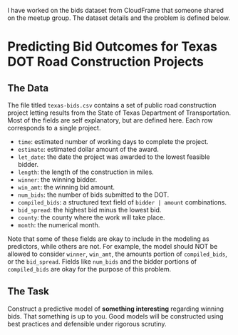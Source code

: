 I have worked on the bids dataset from CloudFrame that someone shared on the meetup group.
The dataset details and the problem is defined below.
# Predicting Bid Outcomes for Texas DOT Road Construction Projects

## The Data
The file titled `texas-bids.csv` contains a set of public road construction project letting results from the State of Texas Department of Transportation.  Most of the fields are self explanatory, but are defined here.  Each row corresponds to a single project. 
* `time`: estimated number of working days to complete the project.
* `estimate`: estimated dollar amount of the award.
* `let_date`: the date the project was awarded to the lowest feasible bidder.
* `length`: the length of the construction in miles.
* `winner`: the winning bidder.
* `win_amt`: the winning bid amount.
* `num_bids`: the number of bids submitted to the DOT.
* `compiled_bids`: a structured text field of `bidder | amount` combinations.
* `bid_spread`: the highest bid minus the lowest bid.
* `county`: the county where the work will take place.
* `month`: the numerical month.

Note that some of these fields are okay to include in the modeling as predictors, while others are not.  For example, the model should NOT be allowed to consider `winner`, `win_amt`, the amounts portion of `compiled_bids`, or the `bid_spread`.  Fields like `num_bids` and the bidder portions of `compiled_bids` are okay for the purpose of this problem.  

## The Task
Construct a predictive model of __something interesting__ regarding winning bids.  That something is up to you.  Good models will be constructed using best practices and defensible under rigorous scrutiny.  
